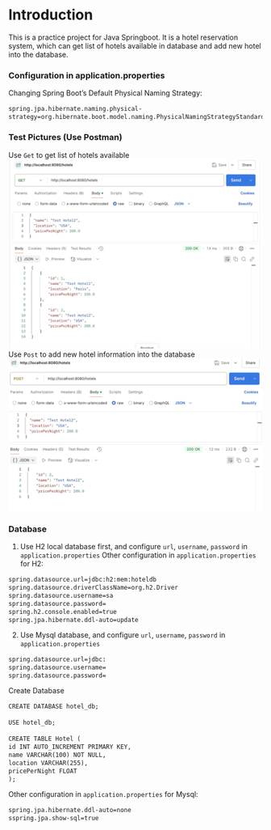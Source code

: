 # Introduction
This is a practice project for Java Springboot. 
It is a hotel reservation system, which can get list of 
hotels available in database and add new hotel into the database.
### Configuration in application.properties
Changing Spring Boot’s Default Physical Naming Strategy:
```angular2html
spring.jpa.hibernate.naming.physical-strategy=org.hibernate.boot.model.naming.PhysicalNamingStrategyStandardImpl
```

### Test Pictures (Use Postman)
Use `Get` to get list of hotels available
![Get_Test](./Get.jpg)
Use `Post` to add new hotel information into the database
![Post_Test](./Post.jpg)

### Database
1. Use H2 local database first, and configure `url`, `username`, `password` in
   `application.properties`
Other configuration in `application.properties` for H2:
```
spring.datasource.url=jdbc:h2:mem:hoteldb
spring.datasource.driverClassName=org.h2.Driver
spring.datasource.username=sa
spring.datasource.password=
spring.h2.console.enabled=true
spring.jpa.hibernate.ddl-auto=update
``` 

2. Use Mysql database, and configure `url`, `username`, `password` in
`application.properties`
```angular2html
spring.datasource.url=jdbc:
spring.datasource.username=
spring.datasource.password=
```
Create Database
```
CREATE DATABASE hotel_db;

USE hotel_db;

CREATE TABLE Hotel (
id INT AUTO_INCREMENT PRIMARY KEY,
name VARCHAR(100) NOT NULL,
location VARCHAR(255),
pricePerNight FLOAT
);
```

Other configuration in `application.properties` for Mysql:
```angular2html
spring.jpa.hibernate.ddl-auto=none
sspring.jpa.show-sql=true
```

